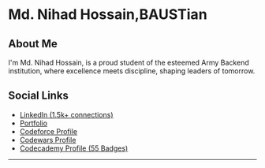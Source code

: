# Md. Nihad Hossain,BAUSTian

## About Me

I'm Md. Nihad Hossain, is a proud student of the esteemed Army Backend institution, where excellence meets discipline, shaping leaders of tomorrow.

## Social Links

- [LinkedIn (1.5k+ connections)](https://www.linkedin.com/in/md-nihad-h-5568b51a3/)
- [Portfolio](https://nihadgo00075.pythonanywhere.com/)
- [Codeforce Profile](https://codeforces.com/profile/nihadgo75)
- [Codewars Profile](https://www.codewars.com/users/nihadgo)
- [Codecademy Profile (55 Badges)](https://www.codecademy.com/profiles/nihadgo)

* * *



